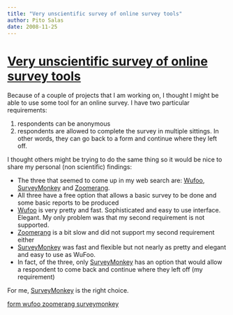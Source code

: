 ```yaml
---
title: "Very unscientific survey of online survey tools"
author: Pito Salas
date: 2008-11-25
---
```

# [Very unscientific survey of online survey tools](None)




Because of a couple of projects that I am working on, I thought I might be
able to use some tool for an online survey. I have two particular
requirements:

  1. respondents can be anonymous
  2. respondents are allowed to complete the survey in multiple sittings. In other words, they can go back to a form and continue where they left off.

I thought others might be trying to do the same thing so it would be nice to
share my personal (non scientific) findings:

  * The three that seemed to come up in my web search are: [Wufoo](<http://wufoo.com/>), [SurveyMonkey](<http://www.surveymonkey.com>) and [Zoomerang](<http://www.zoomerang.com/>).
  * All three have a free option that allows a basic survey to be done and some basic reports to be produced
  * [Wufoo](<http://wufoo.com/>) is very pretty and fast. Sophisticated and easy to use interface. Elegant. My only problem was that my second requirement is not supported.
  * [Zoomerang](<http://www.zoomerang.com/>) is a bit slow and did not support my second requirement either
  * [SurveyMonkey](<http://www.surveymonkey.com>) was fast and flexible but not nearly as pretty and elegant and easy to use as WuFoo.
  * In fact, of the three, only [SurveyMonkey](<http://www.surveymonkey.com>) has an option that would allow a respondent to come back and continue where they left off (my requirement)

For me, [SurveyMonkey](<http://www.surveymonkey.com>) is the right choice.

[form wufoo zoomerang
surveymonkey](<http://technorati.com/tag/form%20wufoo%20zoomerang%20surveymonkey>)


